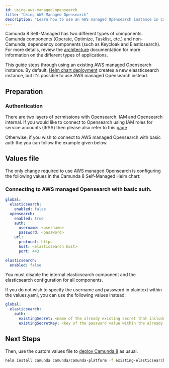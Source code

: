 ```yaml
---
id: using-aws-managed-opensearch
title: "Using AWS Managed Opensearch"
description: "Learn how to use an AWS managed Opensearch instance in Camunda 8 Self-Managed deployment."
---
```


Camunda 8 Self-Managed has two different types of components: Camunda components (Operate, Optimize, Tasklist, etc.) and non-Camunda, dependency components (such as Keycloak and Elasticsearch). For more details, review the [architecture](../../../platform-architecture/overview.md) documentation for more information on the different types of applications.

This guide steps through using an existing AWS managed Opensearch instance. By default, [Helm chart deployment](../deploy.md) creates a new elassticsearch instance, but it's possible to use AWS managed Opensearch instead.

## Preparation

<!-- optimize cant be ran with init container on Opensearch -->

### Authentication

There are two layers of permissions with Opensearch. IAM and Opensearch internal. If you would like to connect to Opensearch using IAM roles for service accounts (IRSA) then please also refer to this [page](../platforms/amazon-eks/irsa.md)

Otherwise, if you wish to connect to AWS managed Opensearch with basic auth the you can follow the example given below.

## Values file

The only change required to use AWS managed Opensearch is configuring the following values in the Camunda 8 Self-Managed Helm chart:

### Connecting to AWS managed Opensearch with basic auth.

```yaml
global:
  elasticsearch:
    enabled: false
  opensearch:
    enabled: true
    auth:
      username: <username>
      password: <password>
    url:
      protocol: https
      host: <elasticsearch host>
      port: 443

elasticsearch:
  enabled: false
```

You must disable the internal elasticsearch component and the elasticsearch configuration for all components.

If you do not wish to specify the username and password in plaintext within the values.yaml, you can use the following values instead:

```yaml
global:
  elasticsearch:
    auth:
      existingSecret: <name of the already existing secret that includes the password>
      existingSecretKey: <key of the password value within the already existing secret>
```

## Next Steps

Then, use the custom values file to [deploy Camunda 8](../deploy.md) as usual.

```sh
helm install camunda camunda/camunda-platform -f existing-elasticsearch-values.yaml
```

